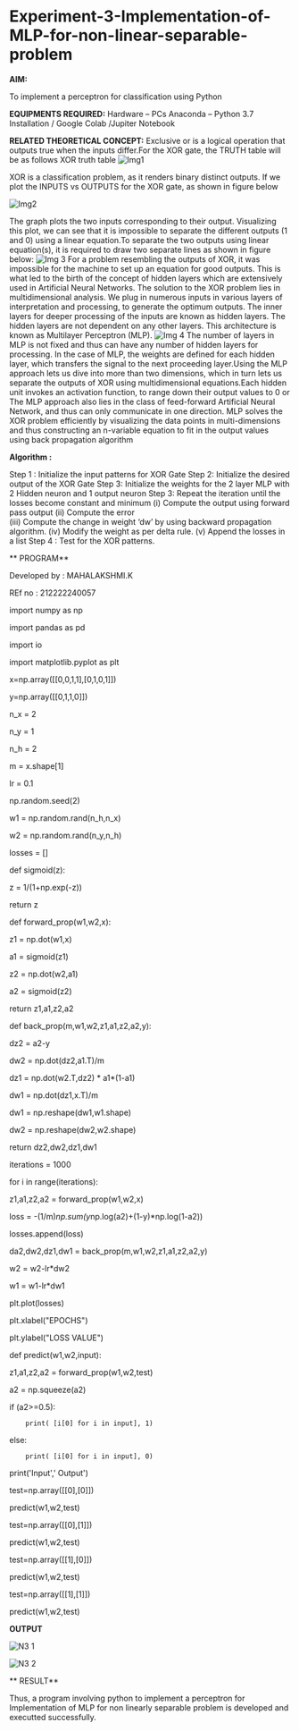 # Experiment-3-Implementation-of-MLP-for-non-linear-separable-problem
**AIM:**

To implement a perceptron for classification using Python

**EQUIPMENTS REQUIRED:**
Hardware – PCs
Anaconda – Python 3.7 Installation / Google Colab /Jupiter Notebook

**RELATED THEORETICAL CONCEPT:**
Exclusive or is a logical operation that outputs true when the inputs differ.For the XOR gate, the TRUTH table will be as follows
XOR truth table
![Img1](https://user-images.githubusercontent.com/112920679/195774720-35c2ed9d-d484-4485-b608-d809931a28f5.gif)

XOR is a classification problem, as it renders binary distinct outputs. If we plot the INPUTS vs OUTPUTS for the XOR gate, as shown in figure below

![Img2](https://user-images.githubusercontent.com/112920679/195774898-b0c5886b-3d58-4377-b52f-73148a3fe54d.gif)

The graph plots the two inputs corresponding to their output. Visualizing this plot, we can see that it is impossible to separate the different outputs (1 and 0) using a linear equation.To separate the two outputs using linear equation(s), it is required to draw two separate lines as shown in figure below:
![Img 3](https://user-images.githubusercontent.com/112920679/195775012-74683270-561b-4a3a-ac62-cf5ddfcf49ca.gif)
For a problem resembling the outputs of XOR, it was impossible for the machine to set up an equation for good outputs. This is what led to the birth of the concept of hidden layers which are extensively used in Artificial Neural Networks. The solution to the XOR problem lies in multidimensional analysis. We plug in numerous inputs in various layers of interpretation and processing, to generate the optimum outputs.
The inner layers for deeper processing of the inputs are known as hidden layers. The hidden layers are not dependent on any other layers. This architecture is known as Multilayer Perceptron (MLP).
![Img 4](https://user-images.githubusercontent.com/112920679/195775183-1f64fe3d-a60e-4998-b4f5-abce9534689d.gif)
The number of layers in MLP is not fixed and thus can have any number of hidden layers for processing. In the case of MLP, the weights are defined for each hidden layer, which transfers the signal to the next proceeding layer.Using the MLP approach lets us dive into more than two dimensions, which in turn lets us separate the outputs of XOR using multidimensional equations.Each hidden unit invokes an activation function, to range down their output values to 0 or The MLP approach also lies in the class of feed-forward Artificial Neural Network, and thus can only communicate in one direction. MLP solves the XOR problem efficiently by visualizing the data points in multi-dimensions and thus constructing an n-variable equation to fit in the output values using back propagation algorithm

**Algorithm :**

Step 1 : Initialize the input patterns for XOR Gate
Step 2: Initialize the desired output of the XOR Gate
Step 3: Initialize the weights for the 2 layer MLP with 2 Hidden neuron 
              and 1 output neuron
Step 3: Repeat the  iteration  until the losses become constant and 
              minimum
              (i)  Compute the output using forward pass output
              (ii) Compute the error  
		          (iii) Compute the change in weight ‘dw’ by using backward 
                     propagation algorithm.
             (iv) Modify the weight as per delta rule.
             (v)   Append the losses in a list
Step 4 : Test for the XOR patterns.

** PROGRAM** 

Developed by : MAHALAKSHMI.K

REf no : 212222240057

import numpy as np

import pandas as pd

import io

import matplotlib.pyplot as plt

x=np.array([[0,0,1,1],[0,1,0,1]])

y=np.array([[0,1,1,0]])

n_x = 2

n_y = 1

n_h = 2

m = x.shape[1]

lr = 0.1

np.random.seed(2)

w1 = np.random.rand(n_h,n_x)

w2 = np.random.rand(n_y,n_h)

losses = []

def sigmoid(z):

  z = 1/(1+np.exp(-z))
  
  return z


def forward_prop(w1,w2,x):

  z1 = np.dot(w1,x)
  
  a1 = sigmoid(z1)
  
  z2 = np.dot(w2,a1)
  
  a2 = sigmoid(z2)
  
  return z1,a1,z2,a2


def back_prop(m,w1,w2,z1,a1,z2,a2,y):

  dz2 = a2-y
  
  dw2 = np.dot(dz2,a1.T)/m
  
  dz1 = np.dot(w2.T,dz2) * a1*(1-a1)
  
  dw1 = np.dot(dz1,x.T)/m
  
  dw1 = np.reshape(dw1,w1.shape)
  
  dw2 = np.reshape(dw2,w2.shape)
  
  return dz2,dw2,dz1,dw1

iterations = 1000

for i in range(iterations):

  z1,a1,z2,a2 = forward_prop(w1,w2,x)
  
  loss = -(1/m)*np.sum(y*np.log(a2)+(1-y)*np.log(1-a2))
  
  losses.append(loss)
  
  da2,dw2,dz1,dw1 = back_prop(m,w1,w2,z1,a1,z2,a2,y)
  
  w2 = w2-lr*dw2
  
  w1 = w1-lr*dw1
  

plt.plot(losses)

plt.xlabel("EPOCHS")

plt.ylabel("LOSS VALUE")

def predict(w1,w2,input):

  z1,a1,z2,a2 = forward_prop(w1,w2,test)
  
  a2 = np.squeeze(a2)
  
  if (a2>=0.5):
  
        print( [i[0] for i in input], 1)
	
  else:
  
        print( [i[0] for i in input], 0)

print('Input',' Output')

test=np.array([[0],[0]])

predict(w1,w2,test)

test=np.array([[0],[1]])

predict(w1,w2,test)

test=np.array([[1],[0]])

predict(w1,w2,test)

test=np.array([[1],[1]])

predict(w1,w2,test)

 **OUTPUT** 
 
![N3 1](https://github.com/maha712/Experiment-3-Implementation-of-MLP-for-non-linear-separable-problem/assets/121156360/976bb5bf-68ff-434f-87a9-61d8670b2217)

![N3 2](https://github.com/maha712/Experiment-3-Implementation-of-MLP-for-non-linear-separable-problem/assets/121156360/d3e13aa3-65a1-4708-b0e2-5936eca6ee1b)


** RESULT**

Thus, a program involving python to implement a perceptron for Implementation of MLP for non linearly separable problem is developed and executted successfully.
